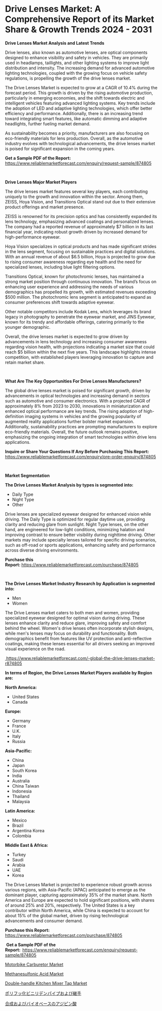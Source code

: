 <p><h1>Drive Lenses Market: A Comprehensive Report of its Market Share & Growth Trends 2024 - 2031</h1></p><p><strong>Drive Lenses Market Analysis and Latest Trends</strong></p>
<p><p>Drive lenses, also known as automotive lenses, are optical components designed to enhance visibility and safety in vehicles. They are primarily used in headlamps, taillights, and other lighting systems to improve light distribution and intensity. The increasing demand for advanced automotive lighting technologies, coupled with the growing focus on vehicle safety regulations, is propelling the growth of the drive lenses market.</p><p>The Drive Lenses Market is expected to grow at a CAGR of 10.4% during the forecast period. This growth is driven by the rising automotive production, particularly in emerging economies, and the shift towards electric and intelligent vehicles featuring advanced lighting systems. Key trends include the adoption of LED and adaptive lighting technologies, which offer better efficiency and performance. Additionally, there is an increasing trend toward integrating smart features, like automatic dimming and adaptive headlights, further fueling market demand.</p><p>As sustainability becomes a priority, manufacturers are also focusing on eco-friendly materials for lens production. Overall, as the automotive industry evolves with technological advancements, the drive lenses market is poised for significant expansion in the coming years.</p></p>
<p><strong>Get a Sample PDF of the Report:&nbsp;</strong> <a href="https://www.reliablemarketforecast.com/enquiry/request-sample/874805">https://www.reliablemarketforecast.com/enquiry/request-sample/874805</a></p>
<p>&nbsp;</p>
<p><strong>Drive Lenses Major Market Players</strong></p>
<p><p>The drive lenses market features several key players, each contributing uniquely to the growth and innovation within the sector. Among them, ZEISS, Hoya Vision, and Transitions Optical stand out due to their extensive product offerings and market presence.</p><p>ZEISS is renowned for its precision optics and has consistently expanded its lens technology, emphasizing advanced coatings and personalized lenses. The company had a reported revenue of approximately $7 billion in its last financial year, indicating robust growth driven by increased demand for high-performance eyewear.</p><p>Hoya Vision specializes in optical products and has made significant strides in the lens segment, focusing on sustainable practices and digital solutions. With an annual revenue of about $6.5 billion, Hoya is projected to grow due to rising consumer awareness regarding eye health and the need for specialized lenses, including blue light filtering options.</p><p>Transitions Optical, known for photochromic lenses, has maintained a strong market position through continuous innovation. The brand’s focus on enhancing user experience and addressing the needs of various demographics has propelled its growth, with estimated revenues exceeding $500 million. The photochromic lens segment is anticipated to expand as consumer preferences shift towards adaptive eyewear.</p><p>Other notable competitors include Kodak Lens, which leverages its brand legacy in photography to penetrate the eyewear market, and JINS Eyewear, known for its trendy and affordable offerings, catering primarily to the younger demographic.</p><p>Overall, the drive lenses market is expected to grow driven by advancements in lens technology and increasing consumer awareness regarding vision health, with projections indicating a market size that could reach $5 billion within the next five years. This landscape highlights intense competition, with established players leveraging innovation to capture and retain market share.</p></p>
<p>&nbsp;</p>
<p><strong>What Are The Key Opportunities For Drive Lenses Manufacturers?</strong></p>
<p><p>The global drive lenses market is poised for significant growth, driven by advancements in optical technologies and increasing demand in sectors such as automotive and consumer electronics. With a projected CAGR of approximately 8% from 2023 to 2030, innovations in miniaturization and enhanced optical performance are key trends. The rising adoption of high-definition imaging systems in vehicles and the growing popularity of augmented reality applications further bolster market expansion. Additionally, sustainability practices are prompting manufacturers to explore eco-friendly materials. Overall, the future outlook remains positive, emphasizing the ongoing integration of smart technologies within drive lens applications.</p></p>
<p><strong>Inquire or Share Your Questions If Any Before Purchasing This Report:</strong> <a href="https://www.reliablemarketforecast.com/enquiry/pre-order-enquiry/874805">https://www.reliablemarketforecast.com/enquiry/pre-order-enquiry/874805</a></p>
<p>&nbsp;</p>
<p><strong>Market Segmentation</strong></p>
<p><strong>The Drive Lenses Market Analysis by types is segmented into:</strong></p>
<p><ul><li>Daily Type</li><li>Night Type</li><li>Other</li></ul></p>
<p><p>Drive lenses are specialized eyewear designed for enhanced vision while driving. The Daily Type is optimized for regular daytime use, providing clarity and reducing glare from sunlight. Night Type lenses, on the other hand, are engineered for low-light conditions, minimizing halation and improving contrast to ensure better visibility during nighttime driving. Other markets may include specialty lenses tailored for specific driving scenarios, such as off-road or sports applications, enhancing safety and performance across diverse driving environments.</p></p>
<p><strong>Purchase this Report:&nbsp;</strong><a href="https://www.reliablemarketforecast.com/purchase/874805">https://www.reliablemarketforecast.com/purchase/874805</a></p>
<p>&nbsp;</p>
<p><strong>The Drive Lenses Market Industry Research by Application is segmented into:</strong></p>
<p><ul><li>Men</li><li>Women</li></ul></p>
<p><p>The Drive Lenses market caters to both men and women, providing specialized eyewear designed for optimal vision during driving. These lenses enhance clarity and reduce glare, improving safety and comfort behind the wheel. Women's drive lenses often incorporate stylish designs, while men's lenses may focus on durability and functionality. Both demographics benefit from features like UV protection and anti-reflective coatings, making these lenses essential for all drivers seeking an improved visual experience on the road.</p></p>
<p><a href="https://www.reliablemarketforecast.com/-global-the-drive-lenses-market-r874805">&nbsp;https://www.reliablemarketforecast.com/-global-the-drive-lenses-market-r874805</a></p>
<p><strong>In terms of Region, the Drive Lenses Market Players available by Region are:</strong></p>
<p>
    <p> <strong> North America: </strong>
        <ul>
            <li>United States</li>
            <li>Canada</li>
        </ul>
        </p> 
    <p> <strong> Europe: </strong>
        <ul>
            <li>Germany</li>
            <li>France</li>
            <li>U.K.</li>
            <li>Italy</li>
            <li>Russia</li>
        </ul>
        </p> 
    <p> <strong> Asia-Pacific: </strong>
        <ul>
            <li>China</li>
            <li>Japan</li>
            <li>South Korea</li>
            <li>India</li>
            <li>Australia</li>
            <li>China Taiwan</li>
            <li>Indonesia</li>
            <li>Thailand</li>
            <li>Malaysia</li>
        </ul>
        </p> 
    <p> <strong> Latin America: </strong>
        <ul>
            <li>Mexico</li>
            <li>Brazil</li>
            <li>Argentina Korea</li>
            <li>Colombia</li>
        </ul>
        </p> 
    <p> <strong> Middle East & Africa: </strong>
        <ul>
            <li>Turkey</li>
            <li>Saudi</li>
            <li>Arabia</li>
            <li>UAE</li>
            <li>Korea</li>
        </ul>
    </p>
    </p>
<p><p>The Drive Lenses Market is projected to experience robust growth across various regions, with Asia-Pacific (APAC) anticipated to emerge as the dominant player, capturing approximately 35% of the market share. North America and Europe are expected to hold significant positions, with shares of around 25% and 20%, respectively. The United States is a key contributor within North America, while China is expected to account for about 15% of the global market, driven by rising technological advancements and consumer demand.</p></p>
<p><strong>Purchase this Report: </strong><a href="https://www.reliablemarketforecast.com/purchase/874805">https://www.reliablemarketforecast.com/purchase/874805</a></p>
<p>&nbsp;<strong>Get a Sample PDF of the Report:&nbsp;&nbsp;</strong><a href="https://www.reliablemarketforecast.com/enquiry/request-sample/874805">https://www.reliablemarketforecast.com/enquiry/request-sample/874805</a></p>
<p><strong></strong></p>
<p><p><a href="https://medium.com/@raymiu201/navigating-the-motorbike-carburetor-market-expert-analysis-and-market-forecast-for-period-from-7c0058e92d25">Motorbike Carburetor Market</a></p><p><a href="https://issuu.com/reportprime-2/docs/methanesulfonic-acid-market-size-20_e01010434dba19">Methanesulfonic Acid Market</a></p><p><a href="https://github.com/WillieWoodard/Market-Research-Report-List-6/blob/main/double-handle-kitchen-mixer-tap-market.md">Double-handle Kitchen Mixer Tap Market</a></p><p><a href="https://medium.com/@kathleencrooks2003/polyvinylidene-fluoride-pipe-fittings-market-%E3%81%AF-%E3%82%B3%E3%82%B9%E3%83%88%E7%AE%A1%E7%90%86%E3%81%A8%E5%8A%B9%E7%8E%87%E5%90%91%E4%B8%8A%E3%82%92%E5%84%AA%E5%85%88%E3%81%97%E3%81%BE%E3%81%99-%E3%81%95%E3%82%89%E3%81%AB-%E5%A0%B1%E5%91%8A%E6%9B%B8%E3%81%AF%E5%B8%82%E5%A0%B4%E3%81%AE%E9%9C%80%E8%A6%81%E9%9D%A2%E3%81%A8%E4%BE%9B%E7%B5%A6%E9%9D%A2%E3%81%AE%E4%B8%A1%E6%96%B9%E3%82%92%E3%82%AB%E3%83%90%E3%83%BC%E3%81%97%E3%81%A6%E3%81%84%E3%81%BE%E3%81%99-a65301deb914">ポリフッ化ビニリデンパイプおよび継手</a></p><p><a href="https://medium.com/@kathleencrooks2003/%E5%90%88%E6%88%90%E3%81%8A%E3%82%88%E3%81%B3%E3%83%90%E3%82%A4%E3%82%AA%E3%83%99%E3%83%BC%E3%82%B9%E3%81%AE%E3%82%A2%E3%82%B8%E3%83%94%E3%83%B3%E9%85%B8%E5%B8%82%E5%A0%B4%E3%81%AE%E5%8B%95%E5%90%91%E3%82%92%E6%8E%A2%E3%82%8B-2024%E5%B9%B4%E3%81%8B%E3%82%892031%E5%B9%B4%E3%81%AE%E3%82%B0%E3%83%AD%E3%83%BC%E3%83%90%E3%83%AB%E3%83%88%E3%83%AC%E3%83%B3%E3%83%89%E3%81%A8%E5%B0%86%E6%9D%A5%E3%81%AE%E6%88%90%E9%95%B7%E3%81%AE%E8%A6%8B%E9%80%9A%E3%81%97-192%E3%83%9A%E3%83%BC%E3%82%B8%E3%81%AB%E3%82%8F%E3%81%9F%E3%82%8B-281d8bf04b1e">合成およびバイオベースのアジピン酸</a></p></p>